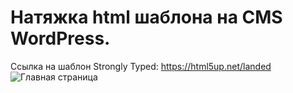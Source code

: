 # Натяжка html шаблона на CMS WordPress.
Ссылка на шаблон Strongly Typed: https://html5up.net/landed
![Главная страница](https://github.com/php-raz/wp_theme/blob/master/landed/landed/images/landed.png)
